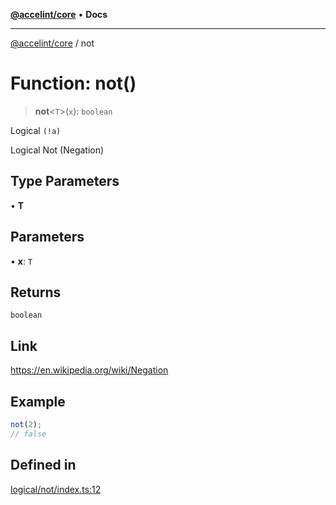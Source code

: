 [**@accelint/core**](../README.md) • **Docs**

***

[@accelint/core](../README.md) / not

# Function: not()

> **not**\<`T`\>(`x`): `boolean`

Logical `(!a)`

Logical Not (Negation)

## Type Parameters

• **T**

## Parameters

• **x**: `T`

## Returns

`boolean`

## Link

https://en.wikipedia.org/wiki/Negation

## Example

```ts
not(2);
// false
```

## Defined in

[logical/not/index.ts:12](https://github.com/gohypergiant/standard-toolkit/blob/424b88fd48a5bcc02ed99ee27fd64cd73349aa30/packages/core/src/logical/not/index.ts#L12)
